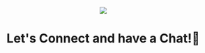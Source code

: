 <p align="center">
  <img src="https://capsule-render.vercel.app/api?text=capsule_render&animation=fadeIn"/>
</p>

<h1 align="center">
  Let's Connect and have a Chat!💬
</h1>
